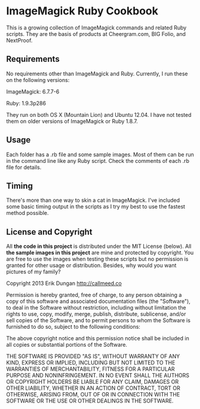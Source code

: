 ImageMagick Ruby Cookbook
=========================

This is a growing collection of ImageMagick commands and related Ruby scripts. They are the basis of products at Cheergram.com, BIG Folio, and NextProof. 

Requirements
-----

No requirements other than ImageMagick and Ruby. Currently, I run these on the following versions: 

ImageMagick: 6.7.7-6

Ruby: 1.9.3p286

They run on both OS X (Mountain Lion) and Ubuntu 12.04. I have not tested them on older versions of ImageMagick or Ruby 1.8.7. 

Usage
-----

Each folder has a .rb file and some sample images. Most of them can be run in the command line like any Ruby script. Check the comments of each .rb file for details. 

Timing
-----

There's more than one way to skin a cat in ImageMagick. I've included some basic timing output in the scripts as I try my best to use the fastest method possible. 

License and Copyright
-----

All **the code in this project** is distributed under the MIT License (below). All **the sample images in this project** are mine and protected by copyright. You are free to use the images when testing these scripts but no permission is granted for other usage or distribution. Besides, why would you want pictures of my family? 

Copyright 2013 Erik Dungan
http://callmeed.co

Permission is hereby granted, free of charge, to any person obtaining
a copy of this software and associated documentation files (the
"Software"), to deal in the Software without restriction, including
without limitation the rights to use, copy, modify, merge, publish,
distribute, sublicense, and/or sell copies of the Software, and to
permit persons to whom the Software is furnished to do so, subject to
the following conditions:

The above copyright notice and this permission notice shall be
included in all copies or substantial portions of the Software.

THE SOFTWARE IS PROVIDED "AS IS", WITHOUT WARRANTY OF ANY KIND,
EXPRESS OR IMPLIED, INCLUDING BUT NOT LIMITED TO THE WARRANTIES OF
MERCHANTABILITY, FITNESS FOR A PARTICULAR PURPOSE AND
NONINFRINGEMENT. IN NO EVENT SHALL THE AUTHORS OR COPYRIGHT HOLDERS BE
LIABLE FOR ANY CLAIM, DAMAGES OR OTHER LIABILITY, WHETHER IN AN ACTION
OF CONTRACT, TORT OR OTHERWISE, ARISING FROM, OUT OF OR IN CONNECTION
WITH THE SOFTWARE OR THE USE OR OTHER DEALINGS IN THE SOFTWARE.

